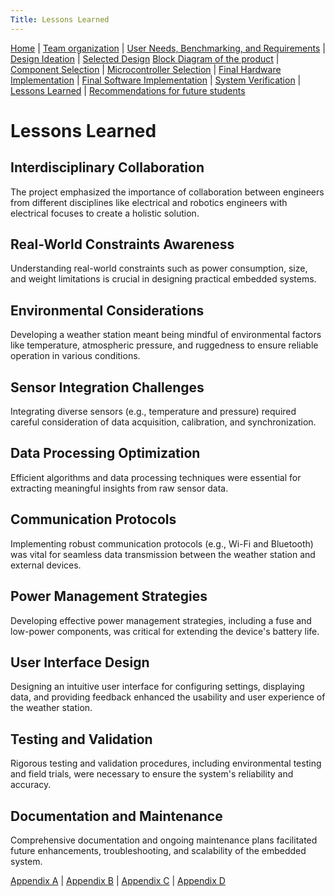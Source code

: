 ```yaml
---
Title: Lessons Learned
---
```

[Home](/index.md) | [Team organization](/Team_organization.md) | [User Needs, Benchmarking, and Requirements](/User_Needs_Benchmarking_Requirements.md) | [Design Ideation](/Design_Ideation.md) | [Selected Design](/Selected_Design.md) 
[Block Diagram of the product](/Block_Diagram_of_the_product.md) | [Component Selection](/Component_Selection.md) | [Microcontroller Selection](/Microcontroller_Selection.md) | [Final Hardware Implementation](/Final_Hardware_Implementation.md) | [Final Software Implementation](/Software_Proposal.md) | [System Verification](/System_Verification.md) | [Lessons Learned](/Lessons_Learned.md) | [Recommendations for future students](/Recommendations_for_future_students.md)

# Lessons Learned

## Interdisciplinary Collaboration

The project emphasized the importance of collaboration between engineers from different disciplines like electrical and robotics engineers with electrical focuses to create a holistic solution.

## Real-World Constraints Awareness

Understanding real-world constraints such as power consumption, size, and weight limitations is crucial in designing practical embedded systems.

## Environmental Considerations

Developing a weather station meant being mindful of environmental factors like temperature, atmospheric pressure, and ruggedness to ensure reliable operation in various conditions.

## Sensor Integration Challenges

Integrating diverse sensors (e.g., temperature and pressure) required careful consideration of data acquisition, calibration, and synchronization.

## Data Processing Optimization

Efficient algorithms and data processing techniques were essential for extracting meaningful insights from raw sensor data.

## Communication Protocols

Implementing robust communication protocols (e.g., Wi-Fi and Bluetooth) was vital for seamless data transmission between the weather station and external devices.

## Power Management Strategies

Developing effective power management strategies, including a fuse and low-power components, was critical for extending the device's battery life.

## User Interface Design

Designing an intuitive user interface for configuring settings, displaying data, and providing feedback enhanced the usability and user experience of the weather station.

## Testing and Validation

Rigorous testing and validation procedures, including environmental testing and field trials, were necessary to ensure the system's reliability and accuracy.

## Documentation and Maintenance

Comprehensive documentation and ongoing maintenance plans facilitated future enhancements, troubleshooting, and scalability of the embedded system.




[Appendix A](/Appendix_A.md) | [Appendix B](/Appendix_B.md) | [Appendix C](/Appendix_C.md) | [Appendix D](/Appendix_D.md)
